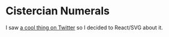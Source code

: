 # Cistercian Numerals

I saw [a cool thing on Twitter](https://twitter.com/Rainmaker1973/status/1348307518045507584) so I decided to React/SVG about it.
